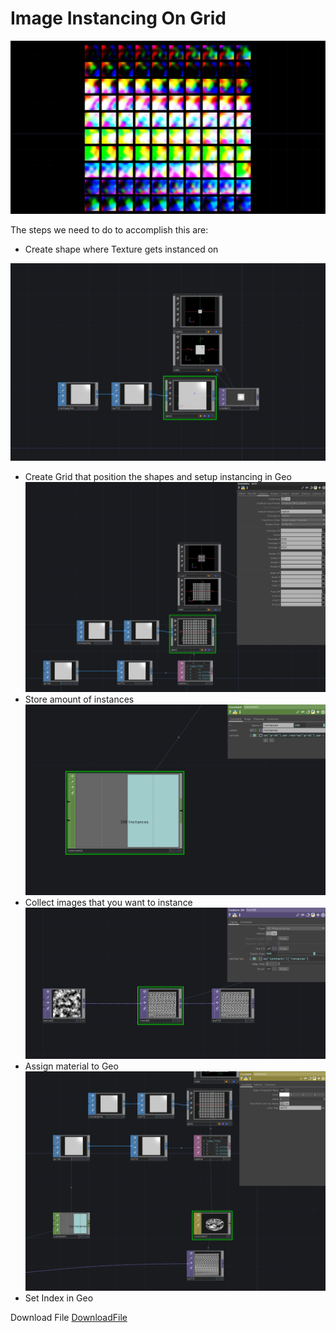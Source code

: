 # Image Instancing On Grid
![Title Instancing On Grid](./img/ImageInstancingGrid0.png)

The steps we need to do to accomplish this are:
- Create shape where Texture gets instanced on

![Title Instancing On Grid](./img/ImageInstancingGrid1.png)
- Create Grid that position the shapes and setup instancing in Geo
![Title Instancing On Grid](./img/ImageInstancingGrid2.png)
- Store amount of instances
![Title Instancing On Grid](./img/ImageInstancingGrid3.png)
- Collect images that you want to instance
![Title Instancing On Grid](./img/ImageInstancingGrid4.png)
- Assign material to Geo
![Title Instancing On Grid](./img/ImageInstancingGrid5.png)
- Set Index in Geo

Download File [DownloadFile](./files/basicTextureInstancing.tox)

